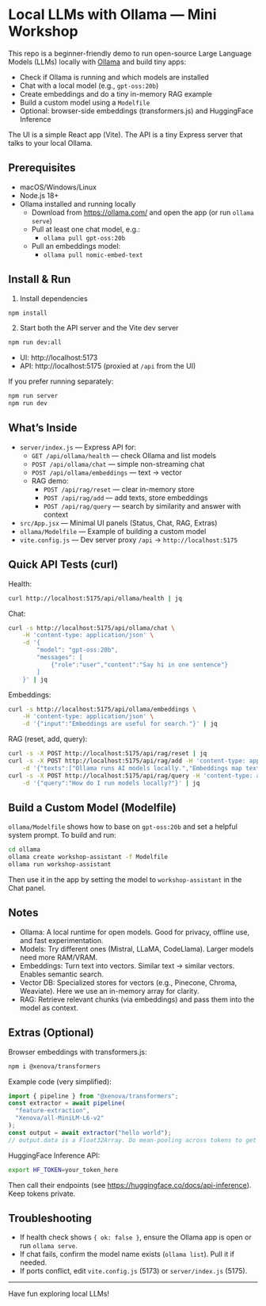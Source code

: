 # Local LLMs with Ollama — Mini Workshop

This repo is a beginner-friendly demo to run open-source Large Language Models (LLMs) locally with [Ollama](https://ollama.com/) and build tiny apps:

- Check if Ollama is running and which models are installed
- Chat with a local model (e.g., `gpt-oss:20b`)
- Create embeddings and do a tiny in-memory RAG example
- Build a custom model using a `Modelfile`
- Optional: browser-side embeddings (transformers.js) and HuggingFace Inference

The UI is a simple React app (Vite). The API is a tiny Express server that talks to your local Ollama.

## Prerequisites

- macOS/Windows/Linux
- Node.js 18+
- Ollama installed and running locally
  - Download from https://ollama.com/ and open the app (or run `ollama serve`)
  - Pull at least one chat model, e.g.:
    - `ollama pull gpt-oss:20b`
  - Pull an embeddings model:
    - `ollama pull nomic-embed-text`

## Install & Run

1. Install dependencies

```bash
npm install
```

2. Start both the API server and the Vite dev server

```bash
npm run dev:all
```

- UI: http://localhost:5173
- API: http://localhost:5175 (proxied at `/api` from the UI)

If you prefer running separately:

```bash
npm run server
npm run dev
```

## What’s Inside

- `server/index.js` — Express API for:
  - `GET /api/ollama/health` — check Ollama and list models
  - `POST /api/ollama/chat` — simple non-streaming chat
  - `POST /api/ollama/embeddings` — text → vector
  - RAG demo:
    - `POST /api/rag/reset` — clear in-memory store
    - `POST /api/rag/add` — add texts, store embeddings
    - `POST /api/rag/query` — search by similarity and answer with context
- `src/App.jsx` — Minimal UI panels (Status, Chat, RAG, Extras)
- `ollama/Modelfile` — Example of building a custom model
- `vite.config.js` — Dev server proxy `/api` → `http://localhost:5175`

## Quick API Tests (curl)

Health:

```bash
curl http://localhost:5175/api/ollama/health | jq
```

Chat:

```bash
curl -s http://localhost:5175/api/ollama/chat \
	-H 'content-type: application/json' \
	-d '{
		"model": "gpt-oss:20b",
		"messages": [
			{"role":"user","content":"Say hi in one sentence"}
		]
	}' | jq
```

Embeddings:

```bash
curl -s http://localhost:5175/api/ollama/embeddings \
	-H 'content-type: application/json' \
	-d '{"input":"Embeddings are useful for search."}' | jq
```

RAG (reset, add, query):

```bash
curl -s -X POST http://localhost:5175/api/rag/reset | jq
curl -s -X POST http://localhost:5175/api/rag/add -H 'content-type: application/json' \
	-d '{"texts":["Ollama runs AI models locally.","Embeddings map text to vectors."]}' | jq
curl -s -X POST http://localhost:5175/api/rag/query -H 'content-type: application/json' \
	-d '{"query":"How do I run models locally?"}' | jq
```

## Build a Custom Model (Modelfile)

`ollama/Modelfile` shows how to base on `gpt-oss:20b` and set a helpful system prompt. To build and run:

```bash
cd ollama
ollama create workshop-assistant -f Modelfile
ollama run workshop-assistant
```

Then use it in the app by setting the model to `workshop-assistant` in the Chat panel.

## Notes

- Ollama: A local runtime for open models. Good for privacy, offline use, and fast experimentation.
- Models: Try different ones (Mistral, LLaMA, CodeLlama). Larger models need more RAM/VRAM.
- Embeddings: Turn text into vectors. Similar text → similar vectors. Enables semantic search.
- Vector DB: Specialized stores for vectors (e.g., Pinecone, Chroma, Weaviate). Here we use an in-memory array for clarity.
- RAG: Retrieve relevant chunks (via embeddings) and pass them into the model as context.

## Extras (Optional)

Browser embeddings with transformers.js:

```bash
npm i @xenova/transformers
```

Example code (very simplified):

```js
import { pipeline } from "@xenova/transformers";
const extractor = await pipeline(
  "feature-extraction",
  "Xenova/all-MiniLM-L6-v2"
);
const output = await extractor("hello world");
// output.data is a Float32Array. Do mean-pooling across tokens to get a single vector.
```

HuggingFace Inference API:

```bash
export HF_TOKEN=your_token_here
```

Then call their endpoints (see https://huggingface.co/docs/api-inference). Keep tokens private.

## Troubleshooting

- If health check shows `{ ok: false }`, ensure the Ollama app is open or run `ollama serve`.
- If chat fails, confirm the model name exists (`ollama list`). Pull it if needed.
- If ports conflict, edit `vite.config.js` (5173) or `server/index.js` (5175).

---

Have fun exploring local LLMs!
